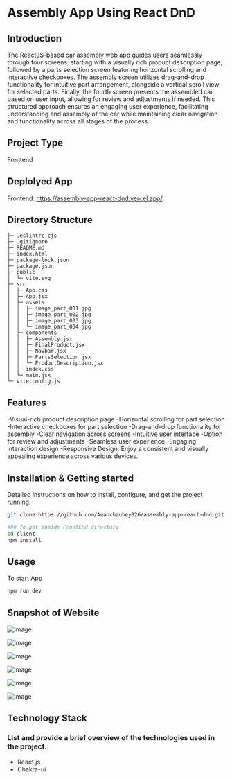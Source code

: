 # Assembly App Using React DnD
## Introduction

The ReactJS-based car assembly web app guides users seamlessly through four screens: starting with a visually rich product description page, followed by a parts selection screen featuring horizontal scrolling and interactive checkboxes. The assembly screen utilizes drag-and-drop functionality for intuitive part arrangement, alongside a vertical scroll view for selected parts. Finally, the fourth screen presents the assembled car based on user input, allowing for review and adjustments if needed. This structured approach ensures an engaging user experience, facilitating understanding and assembly of the car while maintaining clear navigation and functionality across all stages of the process.

## Project Type

Frontend 

## Deplolyed App

Frontend: https://assembly-app-react-dnd.vercel.app/

## Directory Structure

``` 
├─ .eslintrc.cjs
├─ .gitignore
├─ README.md
├─ index.html
├─ package-lock.json
├─ package.json
├─ public
│  └─ vite.svg
├─ src
│  ├─ App.css
│  ├─ App.jsx
│  ├─ assets
│  │  ├─ image_part_001.jpg
│  │  ├─ image_part_002.jpg
│  │  ├─ image_part_003.jpg
│  │  └─ image_part_004.jpg
│  ├─ components
│  │  ├─ Assembly.jsx
│  │  ├─ FinalProduct.jsx
│  │  ├─ Navbar.jsx
│  │  ├─ PartsSelection.jsx
│  │  └─ ProductDescription.jsx
│  ├─ index.css
│  └─ main.jsx
└─ vite.config.js
```



## Features
-Visual-rich product description page
-Horizontal scrolling for part selection
-Interactive checkboxes for part selection
-Drag-and-drop functionality for assembly
-Clear navigation across screens
-Intuitive user interface
-Option for review and adjustments
-Seamless user experience
-Engaging interaction design
-Responsive Design: Enjoy a consistent and visually appealing experience across various devices.

  
## Installation & Getting started

Detailed instructions on how to install, configure, and get the project running.

```bash
git clone https://github.com/Amanchaubey026/assembly-app-react-dnd.git

### To get inside FrontEnd directory
cd client
npm install
```

## Usage

To start App

```bash
npm run dev

```

## Snapshot of Website

![image](https://github.com/Amanchaubey026/assembly-app-react-dnd/assets/98681520/bc856e54-501b-4e9e-bb95-219ad4fb7c77)

![image](https://github.com/Amanchaubey026/assembly-app-react-dnd/assets/98681520/93928ad4-c1c4-4957-8851-ebc205238385)

![image](https://github.com/Amanchaubey026/assembly-app-react-dnd/assets/98681520/ebefe9b9-7722-494a-9a9f-10eed3694c5d)

![image](https://github.com/Amanchaubey026/assembly-app-react-dnd/assets/98681520/799616ed-1b6d-4eec-9e68-0c93c778f837)

![image](https://github.com/Amanchaubey026/assembly-app-react-dnd/assets/98681520/00787bd8-2dec-412b-aa57-97dee69a883a)

![image](https://github.com/Amanchaubey026/assembly-app-react-dnd/assets/98681520/ca734735-979a-420b-a4c3-c43e1d7ed02f)







## Technology Stack

### List and provide a brief overview of the technologies used in the project.

- React.js
- Chakra-ui


